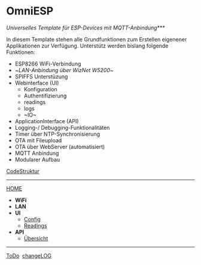 # **OmniESP** 
_Universelles Template für ESP-Devices mit MQTT-Anbindung_***

In diesem Template stehen alle Grundfunktionen zum Erstellen eigenener Applikationen zur Verfügung.
Unterstütz werden bislang folgende Funktionen:

- ESP8266 WiFi-Verbindung
- ~_LAN-Anbindung über WizNet W5200_~
- SPIFFS Unterstüzung
- Webinterface (UI)
  - Konfiguration
  - Authentifizierung  
  - readings  
  - logs  
  - ~IO~
- ApplicationInterface (API)
- Logging-/ Debugging-Funktionalitäten 
- Timer über NTP-Synchronisierung 
- OTA mit Fileupload
- OTA über WebServer (automatisiert)
- MQTT Anbindung  
- Modularer Aufbau 

[CodeStruktur](https://pfannex.github.io/ESP8266_template/html/index.html)

***

[HOME](https://github.com/Pfannex/BasicTemplate/wiki)   

- **WiFi**
- **LAN**
- **UI**  
  - [Config](https://github.com/Pfannex/ADE7953-PowerSocket/wiki/UI_Config)  
  - [Readings](https://github.com/Pfannex/ADE7953-PowerSocket/wiki/UI_Readings)
- **API**  
  - [Übersicht](https://github.com/Pfannex/ADE7953-PowerSocket/wiki/API_%C3%9Cbersicht)
  
***

[ToDo](https://github.com/Pfannex/BasicTemplate/blob/master/ToDo.md)  
[changeLOG](https://github.com/Pfannex/BasicTemplate/blob/master/changeLOG.md)
